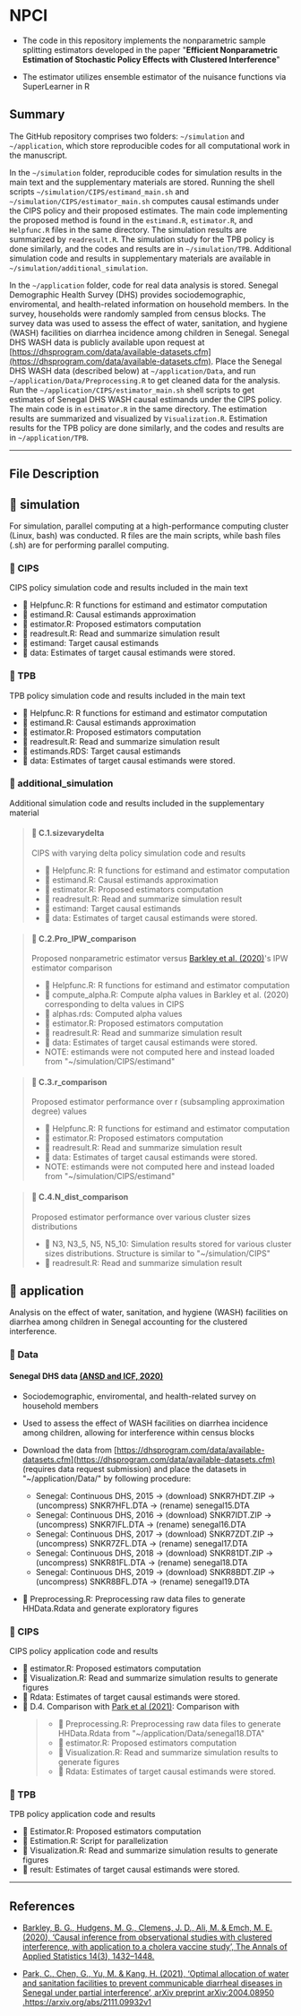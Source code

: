 # NPCI

- The code in this repository implements the nonparametric sample splitting estimators developed in the paper "**Efficient Nonparametric Estimation of Stochastic Policy Effects with Clustered Interference**"
 
- The estimator utilizes ensemble estimator of the nuisance functions via SuperLearner in R

## Summary

The GitHub repository comprises two folders: `~/simulation` and `~/application`, which store reproducible codes for all computational work in the manuscript.

In the `~/simulation` folder, reproducible codes for simulation results in the main text and the supplementary materials are stored. Running the shell scripts `~/simulation/CIPS/estimand_main.sh` and `~/simulation/CIPS/estimator_main.sh` computes causal estimands under the CIPS policy and their proposed estimates. The main code implementing the proposed method is found in the `estimand.R`, `estimator.R`, and `Helpfunc.R` files in the same directory. The simulation results are summarized by `readresult.R`. The simulation study for the TPB policy is done similarly, and the codes and results are in `~/simulation/TPB`. Additional simulation code and results in supplementary materials are available in `~/simulation/additional_simulation`.

In the `~/application` folder, code for real data analysis is stored. 
Senegal Demographic Health Survey (DHS) provides sociodemographic, enviromental, and health-related information on household members. 
In the survey, households were randomly sampled from census blocks. 
The survey data was used to assess the effect of water, sanitation, and hygiene (WASH) facilities on diarrhea incidence among children in Senegal.
Senegal DHS WASH data is publicly available upon request at [https://dhsprogram.com/data/available-datasets.cfm](https://dhsprogram.com/data/available-datasets.cfm).
Place the Senegal DHS WASH data (described below) at `~/application/Data`, 
and run `~/application/Data/Preprocessing.R` to get cleaned data for the analysis. 
Run the `~/application/CIPS/estimator_main.sh` shell scripts to get estimates of Senegal DHS WASH causal estimands under the CIPS policy. The main code is in `estimator.R` in the same directory. The estimation results are summarized and visualized by `Visualization.R`. Estimation results for the TPB policy are done similarly, and the codes and results are in `~/application/TPB`.

***

## File Description

## :file_folder: simulation

For simulation, parallel computing at a high-performance computing cluster (Linux, bash) was conducted. 
R files are the main scripts, while bash files (.sh) are for performing parallel computing.

### :file_folder: CIPS

CIPS policy simulation code and results included in the main text

- :page_facing_up: Helpfunc.R: R functions for estimand and estimator computation
- :page_facing_up: estimand.R: Causal estimands approximation
- :page_facing_up: estimator.R: Proposed estimators computation
- :page_facing_up: readresult.R: Read and summarize simulation result
- :file_folder: estimand: Target causal estimands
- :file_folder: data: Estimates of target causal estimands were stored.

### :file_folder: TPB

TPB policy simulation code and results included in the main text

- :page_facing_up: Helpfunc.R: R functions for estimand and estimator computation
- :page_facing_up: estimand.R: Causal estimands approximation
- :page_facing_up: estimator.R: Proposed estimators computation
- :page_facing_up: readresult.R: Read and summarize simulation result
- :page_facing_up: estimands.RDS: Target causal estimands
- :file_folder: data: Estimates of target causal estimands were stored.
  
### :file_folder: additional_simulation

Additional simulation code and results included in the supplementary material

> #### :file_folder: C.1.sizevarydelta
> CIPS with varying delta policy simulation code and results
> - :page_facing_up: Helpfunc.R: R functions for estimand and estimator computation
> - :page_facing_up: estimand.R: Causal estimands approximation
> - :page_facing_up: estimator.R: Proposed estimators computation
> - :page_facing_up: readresult.R: Read and summarize simulation result
> - :file_folder: estimand: Target causal estimands
> - :file_folder: data: Estimates of target causal estimands were stored.

> #### :file_folder: C.2.Pro_IPW_comparison
> Proposed nonparametric estimator versus [Barkley et al. (2020)](https://projecteuclid.org/journals/annals-of-applied-statistics/volume-14/issue-3/Causal-inference-from-observational-studies-with-clustered-interference-with-application/10.1214/19-AOAS1314.full)'s IPW estimator comparison
> - :page_facing_up: Helpfunc.R: R functions for estimand and estimator computation
> - :page_facing_up: compute_alpha.R: Compute alpha values in Barkley et al. (2020) corresponding to delta values in CIPS
> - :page_facing_up: alphas.rds: Computed alpha values
> - :page_facing_up: estimator.R: Proposed estimators computation
> - :page_facing_up: readresult.R: Read and summarize simulation result
> - :file_folder: data: Estimates of target causal estimands were stored.
> - NOTE: estimands were not computed here and instead loaded from "~/simulation/CIPS/estimand"

> #### :file_folder: C.3.r_comparison
> Proposed estimator performance over r (subsampling approximation degree) values
> - :page_facing_up: Helpfunc.R: R functions for estimand and estimator computation
> - :page_facing_up: estimator.R: Proposed estimators computation
> - :page_facing_up: readresult.R: Read and summarize simulation result
> - :file_folder: data: Estimates of target causal estimands were stored.
> - NOTE: estimands were not computed here and instead loaded from "~/simulation/CIPS/estimand"

> #### :file_folder: C.4.N_dist_comparison
> Proposed estimator performance over various cluster sizes distributions
> - :file_folder: N3, N3_5, N5, N5_10: Simulation results stored for various cluster sizes distributions. Structure is similar to "~/simulation/CIPS"
> - :page_facing_up: readresult.R: Read and summarize simulation result





## :file_folder: application

Analysis on the effect of water, sanitation, and hygiene (WASH) facilities on diarrhea among children in Senegal accounting for the clustered interference.

### :file_folder: Data

#### Senegal DHS data [(ANSD and ICF, 2020)](https://www.dhsprogram.com/pubs/pdf/FR368/FR368.pdf)
- Sociodemographic, enviromental, and health-related survey on household members 
- Used to assess the effect of WASH facilities on diarrhea incidence among children, allowing for interference within census blocks
- Download the data from [https://dhsprogram.com/data/available-datasets.cfm](https://dhsprogram.com/data/available-datasets.cfm) 
(requires data request submission) and place the datasets in "~/application/Data/" by following procedure:
  - Senegal: Continuous DHS, 2015 -> (download) SNKR7HDT.ZIP -> (uncompress) SNKR7HFL.DTA -> (rename) senegal15.DTA
  - Senegal: Continuous DHS, 2016 -> (download) SNKR7IDT.ZIP -> (uncompress) SNKR7IFL.DTA -> (rename) senegal16.DTA
  - Senegal: Continuous DHS, 2017 -> (download) SNKR7ZDT.ZIP -> (uncompress) SNKR7ZFL.DTA -> (rename) senegal17.DTA
  - Senegal: Continuous DHS, 2018 -> (download) SNKR81DT.ZIP -> (uncompress) SNKR81FL.DTA -> (rename) senegal18.DTA
  - Senegal: Continuous DHS, 2019 -> (download) SNKR8BDT.ZIP -> (uncompress) SNKR8BFL.DTA -> (rename) senegal19.DTA

- :page_facing_up: Preprocessing.R: Preprocessing raw data files to generate HHData.Rdata and generate exploratory figures

### :file_folder: CIPS

CIPS policy application code and results

- :page_facing_up: estimator.R: Proposed estimators computation
- :page_facing_up: Visualization.R: Read and summarize simulation results to generate figures
- :file_folder: Rdata: Estimates of target causal estimands were stored.
- :file_folder: D.4. Comparison with [Park et al (2021)](https://arxiv.org/abs/2111.09932v1): Comparison with
  >- :page_facing_up: Preprocessing.R: Preprocessing raw data files to generate HHData.Rdata from "~/application/Data/senegal18.DTA"
  >- :page_facing_up: estimator.R: Proposed estimators computation
  >- :page_facing_up: Visualization.R: Read and summarize simulation results to generate figures
  >- :file_folder: Rdata: Estimates of target causal estimands were stored.

### :file_folder: TPB

TPB policy application code and results

- :page_facing_up: Estimator.R: Proposed estimators computation
- :page_facing_up: Estimation.R: Script for parallelization
- :page_facing_up: Visualization.R: Read and summarize simulation results to generate figures
- :file_folder: result: Estimates of target causal estimands were stored.

***

## References
- [Barkley, B. G., Hudgens, M. G., Clemens, J. D., Ali, M. & Emch, M. E. (2020), ‘Causal
inference from observational studies with clustered interference, with application to a
cholera vaccine study’, The Annals of Applied Statistics 14(3), 1432–1448.](https://projecteuclid.org/journals/annals-of-applied-statistics/volume-14/issue-3/Causal-inference-from-observational-studies-with-clustered-interference-with-application/10.1214/19-AOAS1314.full)

- [Park, C., Chen, G., Yu, M. & Kang, H. (2021), ‘Optimal allocation of water and sanitation
facilities to prevent communicable diarrheal diseases in Senegal under partial interference’,
arXiv preprint arXiv:2004.08950 .](https://arxiv.org/abs/2111.09932v1)https://arxiv.org/abs/2111.09932v1

